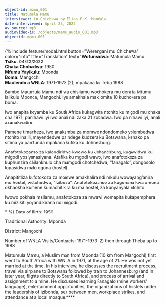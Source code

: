 ```yaml
---
object-id: mamu_001
title: Matumula Mamu
interviewer: in Chichewa by Elias P.K. Mandala
date-interviewed: April 23, 2022
av_source: mp3
audiovideo-id: /objects/mamu_audio_001.mp3
objectid: mamu_001
---
```

{% include feature/modal.html button="Werengani mu Chichewa" color="info" title="Translation" text="**Wofunsidwa**: Matumula Mamu<br>
**Tsiku**: 04/23/2022<br>
**Chaka Chobadwa**: 1950<br>
**Mfumu Yayikulu**: Mponda<br>
**Boma**: Mangochi<br>
**Maulendo a WNLA**: 1971-1973 (2), mpakana ku Teba 1988<br>
<p>Bambo Matumula Mamu ndi wa chisilamu wochokera mu dera la Mfumu lalikulu Mponda, Mangochi. Iye amakhala makilomita 10 kuchokera pa boma.</p>
<p>Iwo anapita koyamba ku South Africa kukagwira ntchito ku migodi mu chaka cha 1971, panthawi iyi iwo anali ndi zaka 21 zobadwa. Iwo pa nthawi iyi, anali asanakwatire.</p>
<p>Pamene timacheza, iwo anakamba za momwe ndondomeko yolembedwa ntchito inalili, mayendedwe pa ndege kudzera ku Botswana, kenako pa sitima ya pamtunda mpakana kufika ku Johnesburg.</p>
<p>Anafotokozanso za kalandiridwe kwawo ku Johanesburg, kugawidwa ku migodi yosiyanasiyana. Atafika ku mgodi wawo, iwo anafotokoza za kuphunzira chilankhulo cha mumgodi chotchedwa, “fanagalo”, dongosolo lopasidwa malo ogona (hostel).</p>
<p>Anapititliza kufotokoza za momwe amakhalira ndi mkulu wowayang’anira mu hostel, wotchedwa, “Iziboda”. Anafotokozanso za kugonana kwa amuna okhaokha kumene kumachitikira ku ma hostel, za kunyanyala ntchito.</p>
<p>Iwowo pokhala msilamu, anafotokoza za mwawi womapita kukapemphera ku mizikiti yoyandikirana ndi migodi.</p>" %}
Date of Birth: 1950

Traditional Authority: Mponda

District: Mangochi

Number of WNLA Visits/Contracts: 1971-1973 (2) then through Theba up to 1988

Matumula Mamu, a Muslim man from Mponda (10 km from Mangochi) first went to South Africa with WNLA in 1971, at the age of 21. He was not yet married at the time. In his interview, he discusses the recruitment process, travel via airplane to Botswana followed by train to Johannesburg (and in later year, flights directly to South Africa), and process of arrival and assignment to a mine. He discusses learning Fanagalo (mine workers’ language), entertainment opportunities, the organizations of hostels under the leadership of izibonda, sex between men, workplace strikes, and attendance at a local mosque.****